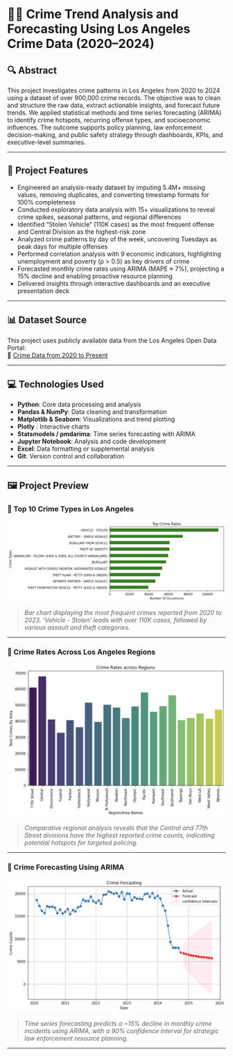 # 🕵️‍♂️ Crime Trend Analysis and Forecasting Using Los Angeles Crime Data (2020–2024)

## 🔍 Abstract

This project investigates crime patterns in Los Angeles from 2020 to 2024 using a dataset of over 900,000 crime records. The objective was to clean and structure the raw data, extract actionable insights, and forecast future trends. We applied statistical methods and time series forecasting (ARIMA) to identify crime hotspots, recurring offense types, and socioeconomic influences. The outcome supports policy planning, law enforcement decision-making, and public safety strategy through dashboards, KPIs, and executive-level summaries.

---

## 🚀 Project Features

- Engineered an analysis-ready dataset by imputing 5.4M+ missing values, removing duplicates, and converting timestamp formats for 100% completeness  
- Conducted exploratory data analysis with 15+ visualizations to reveal crime spikes, seasonal patterns, and regional differences  
- Identified “Stolen Vehicle” (110K cases) as the most frequent offense and Central Division as the highest-risk zone  
- Analyzed crime patterns by day of the week, uncovering Tuesdays as peak days for multiple offenses  
- Performed correlation analysis with 9 economic indicators, highlighting unemployment and poverty (ρ > 0.5) as key drivers of crime  
- Forecasted monthly crime rates using ARIMA (MAPE ≈ 7%), projecting a 15% decline and enabling proactive resource planning  
- Delivered insights through interactive dashboards and an executive presentation deck  

---

## 📊 Dataset Source

This project uses publicly available data from the Los Angeles Open Data Portal:  
🔗 [Crime Data from 2020 to Present](https://catalog.data.gov/dataset/crime-data-from-2020-to-present)

---

## 💻 Technologies Used

- **Python**: Core data processing and analysis  
- **Pandas & NumPy**: Data cleaning and transformation  
- **Matplotlib & Seaborn**: Visualizations and trend plotting  
- **Plotly** : Interactive charts  
- **Statsmodels / pmdarima**: Time series forecasting with ARIMA  
- **Jupyter Notebook**: Analysis and code development  
- **Excel**: Data formatting or supplemental analysis  
- **Git**: Version control and collaboration  

---

## 🖼️ Project Preview

### 🔹 Top 10 Crime Types in Los Angeles
<img src="Charts/la_top_crimes.png" alt="Top Crime Types in LA" width="750"/>

> *Bar chart displaying the most frequent crimes reported from 2020 to 2023. 'Vehicle - Stolen' leads with over 110K cases, followed by various assault and theft categories.*

---

### 🔹 Crime Rates Across Los Angeles Regions
<img src="Charts/la_region_crime_distribution.png" alt="Crime Rates by Region" width="750"/>

> *Comparative regional analysis reveals that the Central and 77th Street divisions have the highest reported crime counts, indicating potential hotspots for targeted policing.*

---

### 🔹 Crime Forecasting Using ARIMA
<img src="Charts/la_crime_forecast.png" alt="Crime Forecast ARIMA" width="750"/>

> *Time series forecasting predicts a ~15% decline in monthly crime incidents using ARIMA, with a 90% confidence interval for strategic law enforcement resource planning.*

---


